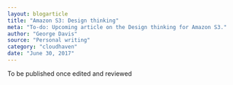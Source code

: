 ```yaml
---
layout: blogarticle
title: "Amazon S3: Design thinking"
meta: "To-do: Upcoming article on the Design thinking for Amazon S3."
author: "George Davis"
source: "Personal writing"
category: "cloudhaven"
date: "June 30, 2017"
---
```


To be published once edited and reviewed
